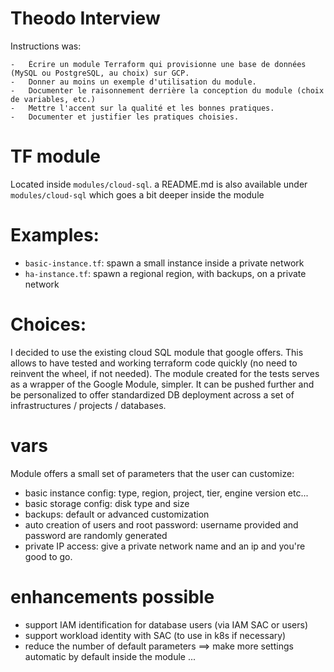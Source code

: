 # Theodo Interview

Instructions was:
```
-   Écrire un module Terraform qui provisionne une base de données (MySQL ou PostgreSQL, au choix) sur GCP.
-   Donner au moins un exemple d'utilisation du module.
-   Documenter le raisonnement derrière la conception du module (choix de variables, etc.)
-   Mettre l'accent sur la qualité et les bonnes pratiques.
-   Documenter et justifier les pratiques choisies.
```

# TF module

Located inside `modules/cloud-sql`.
a README.md is also available under `modules/cloud-sql` which goes a bit deeper inside the module

# Examples:

- `basic-instance.tf`: spawn a small instance inside a private network
- `ha-instance.tf`: spawn a regional region, with backups, on a private network

# Choices:

I decided to use the existing cloud SQL module that google offers.
This allows to have tested and working terraform code quickly (no need to reinvent the wheel, if not needed).
The module created for the tests serves as a wrapper of the Google Module, simpler.
It can be pushed further and be personalized to offer standardized DB deployment across a set of infrastructures / projects / databases.

# vars

Module offers a small set of parameters that the user can customize:
- basic instance config: type, region, project, tier, engine version etc...
- basic storage config: disk type and size
- backups: default or advanced customization
- auto creation of users and root password: username provided and password are randomly generated
- private IP access: give a private network name and an ip and you're good to go.

# enhancements possible
- support IAM identification for database users (via IAM SAC or users)
- support workload identity with SAC (to use in k8s if necessary)
- reduce the number of default parameters ==> make more settings automatic by default inside the module
...